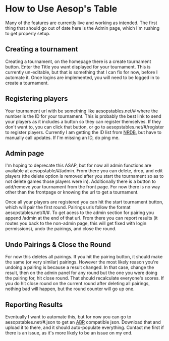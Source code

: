 # How to Use Aesop's Table

Many of the features are currently live and working as intended. The first thing that should go out of date here is the Admin page, which I'm rushing to get properly setup.

## Creating a tournament
Creating a tournament, on the homepage there is a create tournament button. Enter the Title you want displayed for your tournament. This is currently un-editable, but that is something that I can fix for now, before I automate it. Once logins are implemented, you will need to be logged in to create a tournament.

## Registering players
Your tournament url with be something like aesopstables.net/# where the number is the ID for your tournament. This is probably the best link to send your players as it includes a button so they can register themselves. If they don't want to, you can click that button, or go to aesopstables.net/#/register to register players. Currently I am getting the ID list from [NRDB](https://netrunnerdb.com/), but have to manually call updates. If I'm missing an ID, do ping me.

## Admin page
I'm hoping to deprecate this ASAP, but for now all admin functions are available at aesopstable/#/admin. From there you can delete, drop, and edit players (the delete option is removed after you start the tournament so as to not delete games those players were in). Additionally there is a button to add/remove your tournament from the front page. For now there is no way other than the frontpage or knowing the url to get a tournament.

Once all your players are registered you can hit the start tournament button, which will pair the first round. Pairings urls follow the format aesopstables.net/#/#. To get acess to the admin section for pairing you append /admin at the end of that url. From there you can report results (it routes you back to the non-admin page, this will get fixed with login permissions), undo the pairings, and close the round.

## Undo Pairings & Close the Round
For now this deletes all pairings. If you hit the pairing button, it should make the same (or very similar) pairings. However the most likely reason you're undoing a pairing is because a result changed. In that case, change the result, then on the admin panel for any round but the one you were doing the pairing for, hit close round. That should recalculate everyone's scores. If you do hit close round on the current round after deleting all pairings, nothing bad will happen, but the round counter will go up one.

## Reporting Results
Eventually I want to automate this, but for now you can go to aesopstables.net/#.json to get an [ABR](https://alwaysberunning.net/) compatible json. Download that and upload it to there, and it should auto-populate everything. Contact me first if there is an issue, as it's more likely to be an issue on my end. 